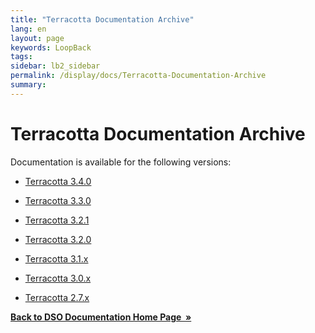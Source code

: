```yaml
---
title: "Terracotta Documentation Archive"
lang: en
layout: page
keywords: LoopBack
tags:
sidebar: lb2_sidebar
permalink: /display/docs/Terracotta-Documentation-Archive
summary:
---
```


# Terracotta Documentation Archive

Documentation is available for the following versions:

*   [Terracotta 3.4.0](http://www.terracotta.org/confluence/display/docs34/Home)  

*   [Terracotta 3.3.0](http://www.terracotta.org/confluence/display/docs330/Home)  

*   [Terracotta 3.2.1](http://www.terracotta.org/confluence/display/docs321/Home)  

*   [Terracotta 3.2.0](http://www.terracotta.org/confluence/display/docs32/Home)  

*   [Terracotta 3.1.x](http://www.terracotta.org/confluence/display/docs31/Home)  

*   [Terracotta 3.0.x](http://www.terracotta.org/confluence/display/docs30/Home)  

*   [Terracotta 2.7.x](http://www.terracotta.org/confluence/display/docs27/Home)  

**[Back to DSO Documentation Home Page  »](http://www.terracotta.org/confluence/display/docs/Home)**